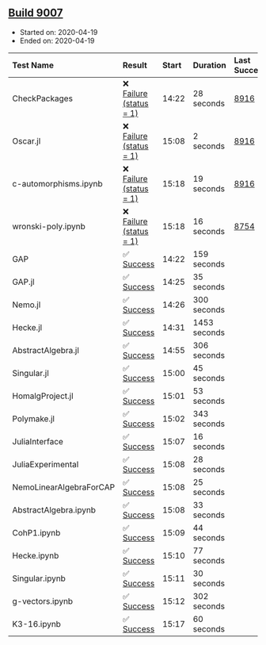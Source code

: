 ## [Build 9007](https://oscarci.mathematik.uni-kl.de/job/oscar/9007/)

* Started on: 2020-04-19
* Ended on: 2020-04-19

| Test Name    | Result | Start | Duration | Last Success | First Failure |
|:-------------|:-------|:------|:---------|:-------------|:--------------|
| CheckPackages | ❌ [Failure (status = 1)](https://oscarci.mathematik.uni-kl.de/job/oscar/9007/artifact/logs/build-9007/CheckPackages.log) | 14:22 | 28 seconds | [8916](https://oscarci.mathematik.uni-kl.de/job/oscar/8916/) | [8920](https://oscarci.mathematik.uni-kl.de/job/oscar/8920/) |
| Oscar.jl | ❌ [Failure (status = 1)](https://oscarci.mathematik.uni-kl.de/job/oscar/9007/artifact/logs/build-9007/Oscar.jl.log) | 15:08 | 2 seconds | [8916](https://oscarci.mathematik.uni-kl.de/job/oscar/8916/) | [8920](https://oscarci.mathematik.uni-kl.de/job/oscar/8920/) |
| c-automorphisms.ipynb | ❌ [Failure (status = 1)](https://oscarci.mathematik.uni-kl.de/job/oscar/9007/artifact/logs/build-9007/c-automorphisms.ipynb.log) | 15:18 | 19 seconds | [8916](https://oscarci.mathematik.uni-kl.de/job/oscar/8916/) | [8920](https://oscarci.mathematik.uni-kl.de/job/oscar/8920/) |
| wronski-poly.ipynb | ❌ [Failure (status = 1)](https://oscarci.mathematik.uni-kl.de/job/oscar/9007/artifact/logs/build-9007/wronski-poly.ipynb.log) | 15:18 | 16 seconds | [8754](https://oscarci.mathematik.uni-kl.de/job/oscar/8754/) | [8755](https://oscarci.mathematik.uni-kl.de/job/oscar/8755/) |
| GAP | ✅ [Success](https://oscarci.mathematik.uni-kl.de/job/oscar/9007/artifact/logs/build-9007/GAP.log) | 14:22 | 159 seconds |  |  |
| GAP.jl | ✅ [Success](https://oscarci.mathematik.uni-kl.de/job/oscar/9007/artifact/logs/build-9007/GAP.jl.log) | 14:25 | 35 seconds |  |  |
| Nemo.jl | ✅ [Success](https://oscarci.mathematik.uni-kl.de/job/oscar/9007/artifact/logs/build-9007/Nemo.jl.log) | 14:26 | 300 seconds |  |  |
| Hecke.jl | ✅ [Success](https://oscarci.mathematik.uni-kl.de/job/oscar/9007/artifact/logs/build-9007/Hecke.jl.log) | 14:31 | 1453 seconds |  |  |
| AbstractAlgebra.jl | ✅ [Success](https://oscarci.mathematik.uni-kl.de/job/oscar/9007/artifact/logs/build-9007/AbstractAlgebra.jl.log) | 14:55 | 306 seconds |  |  |
| Singular.jl | ✅ [Success](https://oscarci.mathematik.uni-kl.de/job/oscar/9007/artifact/logs/build-9007/Singular.jl.log) | 15:00 | 45 seconds |  |  |
| HomalgProject.jl | ✅ [Success](https://oscarci.mathematik.uni-kl.de/job/oscar/9007/artifact/logs/build-9007/HomalgProject.jl.log) | 15:01 | 53 seconds |  |  |
| Polymake.jl | ✅ [Success](https://oscarci.mathematik.uni-kl.de/job/oscar/9007/artifact/logs/build-9007/Polymake.jl.log) | 15:02 | 343 seconds |  |  |
| JuliaInterface | ✅ [Success](https://oscarci.mathematik.uni-kl.de/job/oscar/9007/artifact/logs/build-9007/JuliaInterface.log) | 15:07 | 16 seconds |  |  |
| JuliaExperimental | ✅ [Success](https://oscarci.mathematik.uni-kl.de/job/oscar/9007/artifact/logs/build-9007/JuliaExperimental.log) | 15:08 | 28 seconds |  |  |
| NemoLinearAlgebraForCAP | ✅ [Success](https://oscarci.mathematik.uni-kl.de/job/oscar/9007/artifact/logs/build-9007/NemoLinearAlgebraForCAP.log) | 15:08 | 25 seconds |  |  |
| AbstractAlgebra.ipynb | ✅ [Success](https://oscarci.mathematik.uni-kl.de/job/oscar/9007/artifact/logs/build-9007/AbstractAlgebra.ipynb.log) | 15:08 | 33 seconds |  |  |
| CohP1.ipynb | ✅ [Success](https://oscarci.mathematik.uni-kl.de/job/oscar/9007/artifact/logs/build-9007/CohP1.ipynb.log) | 15:09 | 44 seconds |  |  |
| Hecke.ipynb | ✅ [Success](https://oscarci.mathematik.uni-kl.de/job/oscar/9007/artifact/logs/build-9007/Hecke.ipynb.log) | 15:10 | 77 seconds |  |  |
| Singular.ipynb | ✅ [Success](https://oscarci.mathematik.uni-kl.de/job/oscar/9007/artifact/logs/build-9007/Singular.ipynb.log) | 15:11 | 30 seconds |  |  |
| g-vectors.ipynb | ✅ [Success](https://oscarci.mathematik.uni-kl.de/job/oscar/9007/artifact/logs/build-9007/g-vectors.ipynb.log) | 15:12 | 302 seconds |  |  |
| K3-16.ipynb | ✅ [Success](https://oscarci.mathematik.uni-kl.de/job/oscar/9007/artifact/logs/build-9007/K3-16.ipynb.log) | 15:17 | 60 seconds |  |  |
